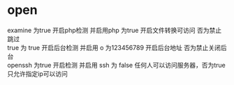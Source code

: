 # open
examine 为true 开启php检测 并启用php 为true 开启文件转换可访问 否为禁止跳过
<br>
true 为 true 开启后台检测  并启用 o 为123456789 开启后台地址  否为禁止关闭后台
<br>
openssh  为true 开启检测 并启用 ssh 为 false 任何人可以访问服务器，否为true只允许指定ip可以访问

